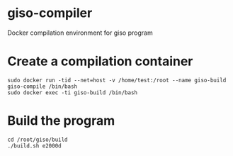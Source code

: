 # giso-compiler
Docker compilation environment for giso program  


# Create a compilation container
```sudo docker run -tid --net=host -v /home/test:/root --name giso-build giso-compile /bin/bash```  
```sudo docker exec -ti giso-build /bin/bash```  


# Build the program
```cd /root/giso/build```  
```./build.sh e2000d```  


